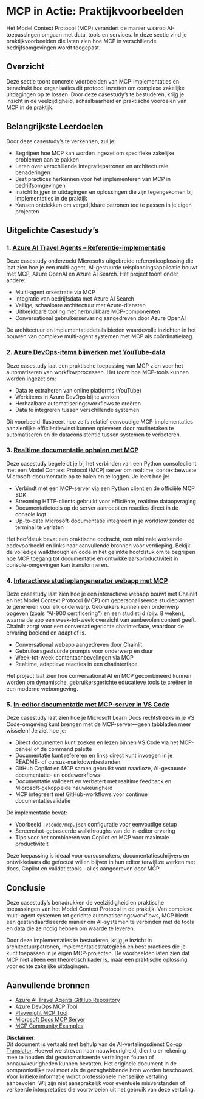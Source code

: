 <!--
CO_OP_TRANSLATOR_METADATA:
{
  "original_hash": "671162f2687253f22af11187919ed02d",
  "translation_date": "2025-06-21T13:57:36+00:00",
  "source_file": "09-CaseStudy/README.md",
  "language_code": "nl"
}
-->
# MCP in Actie: Praktijkvoorbeelden

Het Model Context Protocol (MCP) verandert de manier waarop AI-toepassingen omgaan met data, tools en services. In deze sectie vind je praktijkvoorbeelden die laten zien hoe MCP in verschillende bedrijfsomgevingen wordt toegepast.

## Overzicht

Deze sectie toont concrete voorbeelden van MCP-implementaties en benadrukt hoe organisaties dit protocol inzetten om complexe zakelijke uitdagingen op te lossen. Door deze casestudy’s te bestuderen, krijg je inzicht in de veelzijdigheid, schaalbaarheid en praktische voordelen van MCP in de praktijk.

## Belangrijkste Leerdoelen

Door deze casestudy’s te verkennen, zul je:

- Begrijpen hoe MCP kan worden ingezet om specifieke zakelijke problemen aan te pakken
- Leren over verschillende integratiepatronen en architecturale benaderingen
- Best practices herkennen voor het implementeren van MCP in bedrijfsomgevingen
- Inzicht krijgen in uitdagingen en oplossingen die zijn tegengekomen bij implementaties in de praktijk
- Kansen ontdekken om vergelijkbare patronen toe te passen in je eigen projecten

## Uitgelichte Casestudy’s

### 1. [Azure AI Travel Agents – Referentie-implementatie](./travelagentsample.md)

Deze casestudy onderzoekt Microsofts uitgebreide referentieoplossing die laat zien hoe je een multi-agent, AI-gestuurde reisplanningsapplicatie bouwt met MCP, Azure OpenAI en Azure AI Search. Het project toont onder andere:

- Multi-agent orkestratie via MCP
- Integratie van bedrijfsdata met Azure AI Search
- Veilige, schaalbare architectuur met Azure-diensten
- Uitbreidbare tooling met herbruikbare MCP-componenten
- Conversational gebruikerservaring aangedreven door Azure OpenAI

De architectuur en implementatiedetails bieden waardevolle inzichten in het bouwen van complexe multi-agent systemen met MCP als coördinatielaag.

### 2. [Azure DevOps-items bijwerken met YouTube-data](./UpdateADOItemsFromYT.md)

Deze casestudy laat een praktische toepassing van MCP zien voor het automatiseren van workflowprocessen. Het toont hoe MCP-tools kunnen worden ingezet om:

- Data te extraheren van online platforms (YouTube)
- Werkitems in Azure DevOps bij te werken
- Herhaalbare automatiseringsworkflows te creëren
- Data te integreren tussen verschillende systemen

Dit voorbeeld illustreert hoe zelfs relatief eenvoudige MCP-implementaties aanzienlijke efficiëntiewinst kunnen opleveren door routinetaken te automatiseren en de dataconsistentie tussen systemen te verbeteren.

### 3. [Realtime documentatie ophalen met MCP](./docs-mcp/README.md)

Deze casestudy begeleidt je bij het verbinden van een Python consoleclient met een Model Context Protocol (MCP) server om realtime, contextbewuste Microsoft-documentatie op te halen en te loggen. Je leert hoe je:

- Verbindt met een MCP-server via een Python client en de officiële MCP SDK
- Streaming HTTP-clients gebruikt voor efficiënte, realtime dataopvraging
- Documentatietools op de server aanroept en reacties direct in de console logt
- Up-to-date Microsoft-documentatie integreert in je workflow zonder de terminal te verlaten

Het hoofdstuk bevat een praktische opdracht, een minimale werkende codevoorbeeld en links naar aanvullende bronnen voor verdieping. Bekijk de volledige walkthrough en code in het gelinkte hoofdstuk om te begrijpen hoe MCP toegang tot documentatie en ontwikkelaarsproductiviteit in console-omgevingen kan transformeren.

### 4. [Interactieve studieplangenerator webapp met MCP](./docs-mcp/README.md)

Deze casestudy laat zien hoe je een interactieve webapp bouwt met Chainlit en het Model Context Protocol (MCP) om gepersonaliseerde studieplannen te genereren voor elk onderwerp. Gebruikers kunnen een onderwerp opgeven (zoals "AI-900 certificering") en een studietijd (bijv. 8 weken), waarna de app een week-tot-week overzicht van aanbevolen content geeft. Chainlit zorgt voor een conversatiegerichte chatinterface, waardoor de ervaring boeiend en adaptief is.

- Conversational webapp aangedreven door Chainlit
- Gebruikersgestuurde prompts voor onderwerp en duur
- Week-tot-week contentaanbevelingen via MCP
- Realtime, adaptieve reacties in een chatinterface

Het project laat zien hoe conversational AI en MCP gecombineerd kunnen worden om dynamische, gebruikersgerichte educatieve tools te creëren in een moderne webomgeving.

### 5. [In-editor documentatie met MCP-server in VS Code](./docs-mcp/README.md)

Deze casestudy laat zien hoe je Microsoft Learn Docs rechtstreeks in je VS Code-omgeving kunt brengen met de MCP-server—geen tabbladen meer wisselen! Je ziet hoe je:

- Direct documenten kunt zoeken en lezen binnen VS Code via het MCP-paneel of de command palette
- Documentatie kunt refereren en links direct kunt invoegen in je README- of cursus-markdownbestanden
- GitHub Copilot en MCP samen gebruikt voor naadloze, AI-gestuurde documentatie- en codeworkflows
- Documentatie valideert en verbetert met realtime feedback en Microsoft-gekoppelde nauwkeurigheid
- MCP integreert met GitHub-workflows voor continue documentatievalidatie

De implementatie bevat:
- Voorbeeld `.vscode/mcp.json` configuratie voor eenvoudige setup
- Screenshot-gebaseerde walkthroughs van de in-editor ervaring
- Tips voor het combineren van Copilot en MCP voor maximale productiviteit

Deze toepassing is ideaal voor cursusmakers, documentatieschrijvers en ontwikkelaars die gefocust willen blijven in hun editor terwijl ze werken met docs, Copilot en validatietools—alles aangedreven door MCP.

## Conclusie

Deze casestudy’s benadrukken de veelzijdigheid en praktische toepassingen van het Model Context Protocol in de praktijk. Van complexe multi-agent systemen tot gerichte automatiseringsworkflows, MCP biedt een gestandaardiseerde manier om AI-systemen te verbinden met de tools en data die ze nodig hebben om waarde te leveren.

Door deze implementaties te bestuderen, krijg je inzicht in architectuurpatronen, implementatiestrategieën en best practices die je kunt toepassen in je eigen MCP-projecten. De voorbeelden laten zien dat MCP niet alleen een theoretisch kader is, maar een praktische oplossing voor echte zakelijke uitdagingen.

## Aanvullende bronnen

- [Azure AI Travel Agents GitHub Repository](https://github.com/Azure-Samples/azure-ai-travel-agents)
- [Azure DevOps MCP Tool](https://github.com/microsoft/azure-devops-mcp)
- [Playwright MCP Tool](https://github.com/microsoft/playwright-mcp)
- [Microsoft Docs MCP Server](https://github.com/MicrosoftDocs/mcp)
- [MCP Community Examples](https://github.com/microsoft/mcp)

**Disclaimer**:  
Dit document is vertaald met behulp van de AI-vertalingsdienst [Co-op Translator](https://github.com/Azure/co-op-translator). Hoewel we streven naar nauwkeurigheid, dient u er rekening mee te houden dat geautomatiseerde vertalingen fouten of onnauwkeurigheden kunnen bevatten. Het originele document in de oorspronkelijke taal moet als de gezaghebbende bron worden beschouwd. Voor kritieke informatie wordt professionele menselijke vertaling aanbevolen. Wij zijn niet aansprakelijk voor eventuele misverstanden of verkeerde interpretaties die voortvloeien uit het gebruik van deze vertaling.